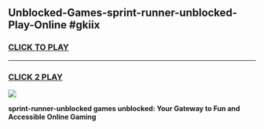 
## Unblocked-Games-sprint-runner-unblocked-Play-Online #gkiix
<h3>
<a href="https://news.freeplayer.one?title=sprint-runner-unblocked&ref=3">CLICK TO PLAY</a></h3>
<hr>

<h3>
<a href="https://news.freeplayer.one?title=sprint-runner-unblocked&ref=3">CLICK 2 PLAY</a>
  
</h3>

<a href="https://news.freeplayer.one?title=sprint-runner-unblocked&ref=3"><img src="https://clearcache.store/games.png"></a>


**sprint-runner-unblocked games unblocked: Your Gateway to Fun and Accessible Online Gaming**

